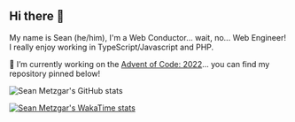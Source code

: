 ## Hi there 👋

My name is Sean (he/him), I'm a Web Conductor... wait, no... Web Engineer! I really enjoy working in TypeScript/Javascript and PHP.

🔭 I’m currently working on the [Advent of Code: 2022](https://adventofcode.com/2022)... you can find my repository pinned below!

![Sean Metzgar's GitHub stats](https://seanmetzgar-readme-stats.vercel.app/api?username=seanmetzgar&count_private=true&include_all_commits=true&show_icons=true&theme=dracula)

[![Sean Metzgar's WakaTime stats](https://seanmetzgar-readme-stats.vercel.app/api/wakatime?username=seanmetzgar&theme=dracula)](https://wakatime.com/@seanmetzgar)
